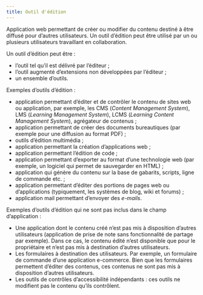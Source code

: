 ```yaml
---
title: Outil d'édition
---
```


Application web permettant de créer ou modifier du contenu destiné à être diffusé pour d’autres utilisateurs. Un outil d’édition peut être utilisé par un ou plusieurs utilisateurs travaillant en collaboration.

Un outil d’édition peut être :

- l’outil tel qu’il est délivré par l’éditeur ;
- l’outil augmenté d’extensions non développées par l’éditeur ;
- un ensemble d’outils.

Exemples d’outils d’édition :

- application permettant d’éditer et de contrôler le contenu de sites web ou application, par exemple, les CMS (<em lang="en">Content Management System</em>), LMS (<em lang="en">Learning Management System</em>), LCMS (<em lang="en">Learning Content Management System</em>), agrégateur de contenus ;
- application permettant de créer des documents bureautiques (par exemple pour une diffusion au format PDF) ;
- outils d’édition multimédia ;
- application permettant la création d’applications web ;
- application permettant l’édition de code ;
- application permettant d’exporter au format d’une technologie web (par exemple, un logiciel qui permet de sauvegarder en HTML) ;
- application qui génère du contenu sur la base de gabarits, scripts, ligne de commande etc. ;
- application permettant d’éditer des portions de pages web ou d’applications (typiquement, les systèmes de blog, wiki et forums) ;
- application mail permettant d’envoyer des <em lang="en">e-mails</em>.

Exemples d’outils d’édition qui ne sont pas inclus dans le champ d’application :

- Une application dont le contenu créé n’est pas mis à disposition d’autres utilisateurs (application de prise de note sans fonctionnalité de partage par exemple). Dans ce cas, le contenu édité n’est disponible que pour le propriétaire et n’est pas mis à destination d’autres utilisateurs.
- Les formulaires à destination des utilisateurs. Par exemple, un formulaire de commande d’une application e-commerce. Bien que les formulaires permettent d’éditer des contenus, ces contenus ne sont pas mis à disposition d’autres utilisateurs.
- Les outils de contrôles d’accessibilité indépendants : ces outils ne modifient pas le contenu qu’ils contrôlent.

